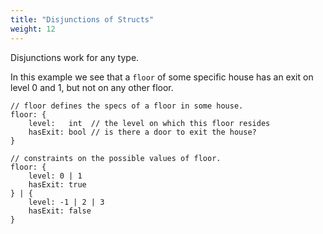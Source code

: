 ```yaml
---
title: "Disjunctions of Structs"
weight: 12
---
```


Disjunctions work for any type.

In this example we see that a `floor` of some specific house
has an exit on level 0 and 1, but not on any other floor.

```text
// floor defines the specs of a floor in some house.
floor: {
    level:   int  // the level on which this floor resides
    hasExit: bool // is there a door to exit the house?
}

// constraints on the possible values of floor.
floor: {
    level: 0 | 1
    hasExit: true
} | {
    level: -1 | 2 | 3
    hasExit: false
}
```
